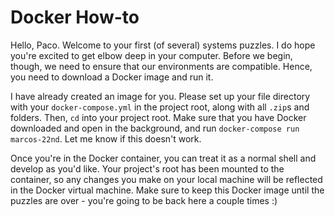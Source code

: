 # Docker How-to

Hello, Paco. Welcome to your first (of several) systems puzzles.
I do hope you're excited to get elbow deep in your computer.
Before we begin, though, we need to ensure that our environments are compatible.
Hence, you need to download a Docker image and run it.

I have already created an image for you.
Please set up your file directory with your `docker-compose.yml` in the project root, along with all `.zip`s and folders.
Then, `cd` into your project root.
Make sure that you have Docker downloaded and open in the background, and run `docker-compose run marcos-22nd`.
Let me know if this doesn't work.

Once you're in the Docker container, you can treat it as a normal shell and develop as you'd like.
Your project's root has been mounted to the container, so any changes you make on your local machine will be reflected in the Docker virtual machine.
Make sure to keep this Docker image until the puzzles are over - you're going to be back here a couple times :)
